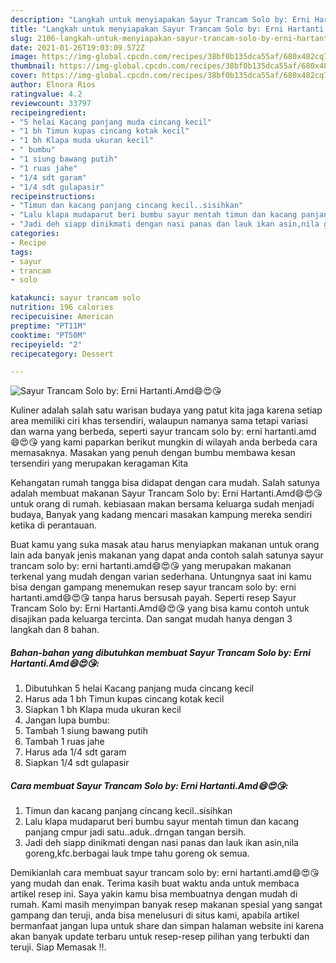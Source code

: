 ```yaml
---
description: "Langkah untuk menyiapakan Sayur Trancam Solo by: Erni Hartanti.Amd😄😍😘 Cepat"
title: "Langkah untuk menyiapakan Sayur Trancam Solo by: Erni Hartanti.Amd😄😍😘 Cepat"
slug: 2106-langkah-untuk-menyiapakan-sayur-trancam-solo-by-erni-hartantiamd-cepat
date: 2021-01-26T19:03:09.572Z
image: https://img-global.cpcdn.com/recipes/38bf0b135dca55af/680x482cq70/sayur-trancam-solo-by-erni-hartantiamd😄😍😘-foto-resep-utama.jpg
thumbnail: https://img-global.cpcdn.com/recipes/38bf0b135dca55af/680x482cq70/sayur-trancam-solo-by-erni-hartantiamd😄😍😘-foto-resep-utama.jpg
cover: https://img-global.cpcdn.com/recipes/38bf0b135dca55af/680x482cq70/sayur-trancam-solo-by-erni-hartantiamd😄😍😘-foto-resep-utama.jpg
author: Elnora Rios
ratingvalue: 4.2
reviewcount: 33797
recipeingredient:
- "5 helai Kacang panjang muda cincang kecil"
- "1 bh Timun kupas cincang kotak kecil"
- "1 bh Klapa muda ukuran kecil"
- " bumbu"
- "1 siung bawang putih"
- "1 ruas jahe"
- "1/4 sdt garam"
- "1/4 sdt gulapasir"
recipeinstructions:
- "Timun dan kacang panjang cincang kecil..sisihkan"
- "Lalu klapa mudaparut beri bumbu sayur mentah timun dan kacang panjang cmpur jadi satu..aduk..drngan tangan bersih."
- "Jadi deh siapp dinikmati dengan nasi panas dan lauk ikan asin,nila goreng,kfc.berbagai lauk tmpe tahu goreng ok semua."
categories:
- Recipe
tags:
- sayur
- trancam
- solo

katakunci: sayur trancam solo 
nutrition: 196 calories
recipecuisine: American
preptime: "PT11M"
cooktime: "PT50M"
recipeyield: "2"
recipecategory: Dessert

---
```



![Sayur Trancam Solo by: Erni Hartanti.Amd😄😍😘](https://img-global.cpcdn.com/recipes/38bf0b135dca55af/680x482cq70/sayur-trancam-solo-by-erni-hartantiamd😄😍😘-foto-resep-utama.jpg)

Kuliner adalah salah satu warisan budaya yang patut kita jaga karena setiap area memiliki ciri khas tersendiri, walaupun namanya sama tetapi variasi dan warna yang berbeda, seperti sayur trancam solo by: erni hartanti.amd😄😍😘 yang kami paparkan berikut mungkin di wilayah anda berbeda cara memasaknya. Masakan yang penuh dengan bumbu membawa kesan tersendiri yang merupakan keragaman Kita



Kehangatan rumah tangga bisa didapat dengan cara mudah. Salah satunya adalah membuat makanan Sayur Trancam Solo by: Erni Hartanti.Amd😄😍😘 untuk orang di rumah. kebiasaan makan bersama keluarga sudah menjadi budaya, Banyak yang kadang mencari masakan kampung mereka sendiri ketika di perantauan.

Buat kamu yang suka masak atau harus menyiapkan makanan untuk orang lain ada banyak jenis makanan yang dapat anda contoh salah satunya sayur trancam solo by: erni hartanti.amd😄😍😘 yang merupakan makanan terkenal yang mudah dengan varian sederhana. Untungnya saat ini kamu bisa dengan gampang menemukan resep sayur trancam solo by: erni hartanti.amd😄😍😘 tanpa harus bersusah payah.
Seperti resep Sayur Trancam Solo by: Erni Hartanti.Amd😄😍😘 yang bisa kamu contoh untuk disajikan pada keluarga tercinta. Dan sangat mudah hanya dengan 3 langkah dan 8 bahan.


<!--inarticleads1-->

##### Bahan-bahan yang dibutuhkan membuat Sayur Trancam Solo by: Erni Hartanti.Amd😄😍😘:

1. Dibutuhkan 5 helai Kacang panjang muda cincang kecil
1. Harus ada 1 bh Timun kupas cincang kotak kecil
1. Siapkan 1 bh Klapa muda ukuran kecil
1. Jangan lupa  bumbu:
1. Tambah 1 siung bawang putih
1. Tambah 1 ruas jahe
1. Harus ada 1/4 sdt garam
1. Siapkan 1/4 sdt gulapasir




<!--inarticleads2-->

##### Cara membuat  Sayur Trancam Solo by: Erni Hartanti.Amd😄😍😘:

1. Timun dan kacang panjang cincang kecil..sisihkan
1. Lalu klapa mudaparut beri bumbu sayur mentah timun dan kacang panjang cmpur jadi satu..aduk..drngan tangan bersih.
1. Jadi deh siapp dinikmati dengan nasi panas dan lauk ikan asin,nila goreng,kfc.berbagai lauk tmpe tahu goreng ok semua.




Demikianlah cara membuat sayur trancam solo by: erni hartanti.amd😄😍😘 yang mudah dan enak. Terima kasih buat waktu anda untuk membaca artikel resep ini. Saya yakin kamu bisa membuatnya dengan mudah di rumah. Kami masih menyimpan banyak resep makanan spesial yang sangat gampang dan teruji, anda bisa menelusuri di situs kami, apabila artikel bermanfaat jangan lupa untuk share dan simpan halaman website ini karena akan banyak update terbaru untuk resep-resep pilihan yang terbukti dan teruji. Siap Memasak !!. 
